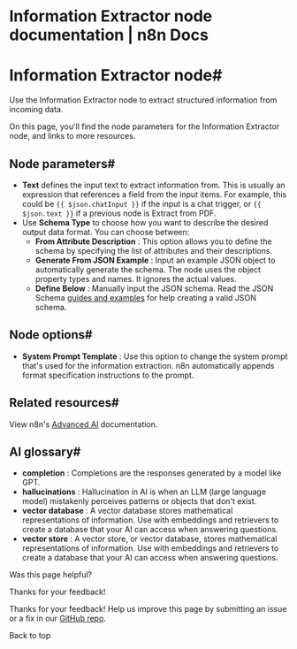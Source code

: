 # Information Extractor node documentation | n8n Docs

[ ](https://github.com/n8n-io/n8n-docs/edit/main/docs/integrations/builtin/cluster-nodes/root-nodes/n8n-nodes-langchain.information-extractor.md "Edit this page")

# Information Extractor node#

Use the Information Extractor node to extract structured information from incoming data.

On this page, you'll find the node parameters for the Information Extractor node, and links to more resources.

## Node parameters#

  * **Text** defines the input text to extract information from. This is usually an expression that references a field from the input items. For example, this could be `{{ $json.chatInput }}` if the input is a chat trigger, or `{{ $json.text }}` if a previous node is Extract from PDF.
  * Use **Schema Type** to choose how you want to describe the desired output data format. You can choose between:
    * **From Attribute Description** : This option allows you to define the schema by specifying the list of attributes and their descriptions.
    * **Generate From JSON Example** : Input an example JSON object to automatically generate the schema. The node uses the object property types and names. It ignores the actual values.
    * **Define Below** : Manually input the JSON schema. Read the JSON Schema [guides and examples](https://json-schema.org/learn/miscellaneous-examples) for help creating a valid JSON schema.

## Node options#

  * **System Prompt Template** : Use this option to change the system prompt that's used for the information extraction. n8n automatically appends format specification instructions to the prompt.

## Related resources#

View n8n's [Advanced AI](../../../../../advanced-ai/) documentation.

## AI glossary#

  * **completion** : Completions are the responses generated by a model like GPT.
  * **hallucinations** : Hallucination in AI is when an LLM (large language model) mistakenly perceives patterns or objects that don't exist.
  * **vector database** : A vector database stores mathematical representations of information. Use with embeddings and retrievers to create a database that your AI can access when answering questions.
  * **vector store** : A vector store, or vector database, stores mathematical representations of information. Use with embeddings and retrievers to create a database that your AI can access when answering questions.

Was this page helpful? 

Thanks for your feedback! 

Thanks for your feedback! Help us improve this page by submitting an issue or a fix in our [GitHub repo](https://github.com/n8n-io/n8n-docs). 

Back to top